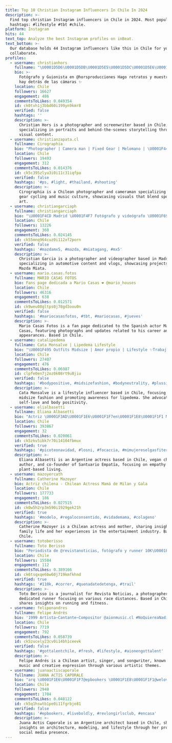 ```yaml
---
title: Top 10 Christian Instagram Influencers In Chile In 2024
description: >-
  Find top christian Instagram influencers in Chile in 2024. Most popular
  hashtags: #lifestyle #tbt #chile.
platform: Instagram
hits: 44
text_top: Analyze the best Instagram profiles on inBeat.
text_bottom: >-
  Our database holds 44 Instagram influencers like this in Chile for you to
  collaborate.
profiles:
  - username: christianhors
    fullname: "\U0001D5D6\U0001D5DB\U0001D5E5\U0001D5DC\U0001D5E6\U0001D5E7\U0001D5DC\U0001D5D4\U0001D5E1 \U0001D5DB\U0001D5E2\U0001D5E5\U0001D5E6"
    bio: >-
      Fotógrafo y Guionista en @horsproducciones Hago retratos y muestro lo que
      hay detrás de las cámaras ✨
    location: Chile
    followers: 16627
    engagement: 486
    commentsToLikes: 0.049354
    id: ck0tvh1j3bbd60i199yn9kmr8
    verified: false
    hashtags: ''
    description: >-
      Christian Hors is a photographer and screenwriter based in Chile,
      specializing in portraits and behind-the-scenes storytelling through
      visual content.
  - username: christianzapata.cl
    fullname: Cirographia
    bio: "Photographer | Camera man | Fixed Gear | Melomano | \U0001F441\U0001F6B2\U0001F4F7 @zavent.cl @pedaleatu"
    location: Chile
    followers: 19493
    engagement: 312
    commentsToLikes: 0.014376
    id: ck5c395zlyu3i0i11c31iqfpa
    verified: false
    hashtags: '#ps, #light, #thailand, #shooting'
    description: >-
      Cirographia is a Chilean photographer and cameraman specializing in fixed
      gear cycling and music culture, showcasing visuals that blend sport and
      art.
  - username: christiangarciaph
    fullname: christiangarciaph
    bio: "\U0001F4CD Madrid \U0001F4F7 Fotógrafo y videógrafo \U0001F697 @rebuildingmymiata \U0001F4FD @theblinkteam ⬇️ Canal de Youtube"
    location: Chile
    followers: 13226
    engagement: 360
    commentsToLikes: 0.024145
    id: ck55mnq964cuz0i112xf2porn
    verified: false
    hashtags: '#mazdamx5, #mazda, #miatagang, #mx5'
    description: >-
      Christian Garcia is a photographer and videographer based in Madrid,
      specializing in automotive content and vlogs, showcasing projects like the
      Mazda Miata.
  - username: mario.casas.fotos
    fullname: MARIO CASAS FOTOS
    bio: Fans page dedicada a Mario Casas ❤ @mario_houses
    location: Chile
    followers: 46316
    engagement: 638
    commentsToLikes: 0.012571
    id: ck9weu08gltps0j78gd3oou0n
    verified: false
    hashtags: '#mariocasasfotos, #tbt, #mariocasas, #jueves'
    description: >-
      Mario Casas Fotos is a fan page dedicated to the Spanish actor Mario
      Casas, featuring photographs and updates related to his career and public
      appearances. Based in Chile.
  - username: catalipedema
    fullname: Cata Monsalve | Lipedema Lifestyle
    bio: "\U0001F495 Outfits Midsize | Amor propio | Lifestyle ✨Trabajando por el Lipedema en @adalich.cl \U0001F1E8\U0001F1F1 \U0001F4F1Más info en el link ⬇️"
    location: Chile
    followers: 27407
    engagement: 476
    commentsToLikes: 0.06987
    id: clpfe0en7j2oz0k08rt9u8jiu
    verified: false
    hashtags: '#bodypositive, #midsizefashion, #bodyneutrality, #plussize'
    description: >-
      Cata Monsalve is a lifestyle influencer based in Chile, focusing on
      midsize fashion and promoting awareness for lipedema. She advocates for
      self-love and body positivity.
  - username: elialbasetti
    fullname: Eliana Albasetti
    bio: "Actriz \U0001F3AD\U0001F1E6\U0001F1F7en\U0001F1E8\U0001F1F1 Mamá de Emi y Luján Cocinera \U0001F331Vegana Cofundadora @santuarioempatia Autora \U0001F4DA #NoNacíVegana #LosNiñosNosEnseñanSobreEmpatía"
    location: Chile
    followers: 393867
    engagement: 32
    commentsToLikes: 0.020061
    id: ck5zkv5ibk7r70i14104fbmux
    verified: true
    hashtags: '#picoteonavidad, #losni, #focaccia, #mimujereselgasfiter'
    description: >-
      Eliana Albasetti is an Argentine actress based in Chile, vegan chef,
      author, and co-founder of Santuario Empatía, focusing on empathy and
      plant-based living.
  - username: mazoyercath
    fullname: Catherine Mazoyer
    bio: Actriz chilena - Chilean Actress Mamá de Milan y Gala
    location: Chile
    followers: 177733
    engagement: 186
    commentsToLikes: 0.027515
    id: ck0w5h2rp3m590i1929gek21h
    verified: true
    hashtags: '#modelo, #regaloconsentido, #vidademama, #colageno'
    description: >-
      Catherine Mazoyer is a Chilean actress and mother, sharing insights on
      family life and her experiences in the entertainment industry. Based in
      Chile.
  - username: totoberisso
    fullname: Toto Berisso
    bio: "Periodista de @revistanoticias, fotógrafo y runner 10K\U0001F513 15K\U0001F513 21k\U0001F513 42k\U0001F513 ¿110? DualPowerTeam x @dualpowerok Pacer x @iloverunn Sin miedo al ridículo"
    location: Chile
    followers: 15584
    engagement: 112
    commentsToLikes: 0.389166
    id: ck6tsqxqe6bw60j719kmfkhnd
    verified: true
    hashtags: '#110k, #correr, #quenadatedetenga, #trail'
    description: >-
      Toto Berisso is a journalist for Revista Noticias, a photographer, and a
      dedicated runner focusing on various race distances. Based in Chile, he
      shares insights on running and fitness.
  - username: feliponandres
    fullname: Felipe Andrés
    bio: '1999 Artista~Cantante~Compositor @aionmusic.cl #NoQuiereaNadie'
    location: Chile
    followers: 7719
    engagement: 792
    commentsToLikes: 0.058739
    id: ck5zucely23cv0i14bh1ceevk
    verified: false
    hashtags: '#gottalentchile, #fresh, #lifestyle, #aionengottalent'
    description: >-
      Felipe Andrés is a Chilean artist, singer, and songwriter, known for his
      music and creative expression through various artistic themes.
  - username: juanaactiscaporale
    fullname: JUANA ACTIS CAPORALE
    bio: "arq \U0001F1E6\U0001F1F7@epbookers \U0001F1E8\U0001F1F1@welovemodels._"
    location: Chile
    followers: 2940
    engagement: 1704
    commentsToLikes: 0.048122
    id: ck5q1hswtb1pe0i11fgrbje81
    verified: false
    hashtags: '#epbookers, #liveboldly, #revlongirlsclub, #encasa'
    description: >-
      Juana Actis Caporale is an Argentine architect based in Chile, sharing
      insights on architecture, modeling, and lifestyle through her professional
      social media presence.
---
```



